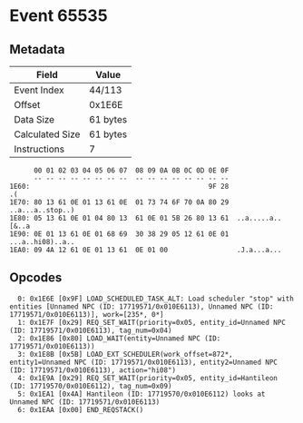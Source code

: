 # Event 65535

## Metadata

| Field           | Value    |
|-----------------|----------|
| Event Index     | 44/113   |
| Offset          | 0x1E6E   |
| Data Size       | 61 bytes |
| Calculated Size | 61 bytes |
| Instructions    | 7        |

```
      00 01 02 03 04 05 06 07  08 09 0A 0B 0C 0D 0E 0F
      -- -- -- -- -- -- -- --  -- -- -- -- -- -- -- --
1E60:                                            9F 28                .(
1E70: 80 13 61 0E 01 13 61 0E  01 73 74 6F 70 0A 80 29  ..a...a..stop..)
1E80: 05 13 61 0E 01 04 80 13  61 0E 01 5B 26 80 13 61  ..a.....a..[&..a
1E90: 0E 01 13 61 0E 01 68 69  30 38 29 05 12 61 0E 01  ...a..hi08)..a..
1EA0: 09 4A 12 61 0E 01 13 61  0E 01 00                 .J.a...a...     
```

## Opcodes

```
  0: 0x1E6E [0x9F] LOAD_SCHEDULED_TASK_ALT: Load scheduler "stop" with entities [Unnamed NPC (ID: 17719571/0x010E6113), Unnamed NPC (ID: 17719571/0x010E6113)], work=[235*, 0*]
  1: 0x1E7F [0x29] REQ_SET_WAIT(priority=0x05, entity_id=Unnamed NPC (ID: 17719571/0x010E6113), tag_num=0x04)
  2: 0x1E86 [0x80] LOAD_WAIT(entity=Unnamed NPC (ID: 17719571/0x010E6113))
  3: 0x1E8B [0x5B] LOAD_EXT_SCHEDULER(work_offset=872*, entity1=Unnamed NPC (ID: 17719571/0x010E6113), entity2=Unnamed NPC (ID: 17719571/0x010E6113), action="hi08")
  4: 0x1E9A [0x29] REQ_SET_WAIT(priority=0x05, entity_id=Hantileon (ID: 17719570/0x010E6112), tag_num=0x09)
  5: 0x1EA1 [0x4A] Hantileon (ID: 17719570/0x010E6112) looks at Unnamed NPC (ID: 17719571/0x010E6113)
  6: 0x1EAA [0x00] END_REQSTACK()
```

